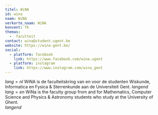```yaml
---
titel: WiNA
id: wina
naam: WiNA
verkorte_naam: WiNA
konvent: fk
themas:
  -  faculteit
contact: wina@student.ugent.be
website: https://wina-gent.be/
social:
  - platform: facebook
    link: https://www.facebook.com/wina.ugent
  - platform: instagram
    link: https://www.instagram.com/wina_gent
---
```


$lang=nl$ 
WiNA is de faculteitskring van en voor de studenten Wiskunde, Informatica en Fysica & Sterrenkunde aan de Universiteit Gent. 
$langend$ 
$lang=en$ 
WiNa is the faculty group from and for Mathematics, Computer Science and Physics & Astronomy students who study at the University of Ghent.  
$langend$
